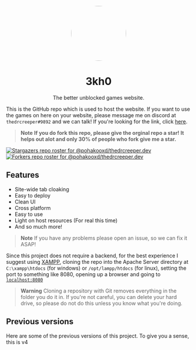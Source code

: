 <p align="center">
<kbd>
<img style="border-radius:50%" height="150px" src="https://raw.githubusercontent.com/3kh0/3kh0.github.io/main/images/logo.png">
</kbd>
</p>
<h1 align="center">3kh0</h1>
<p align="center">The better unblocked games website.</p>

This is the GitHub repo which is used to host the website. If you want to use the games on here on your website, please message me on discord at `thedrcreeper#9892` and we can talk! If you're looking for the link, click [here](https://thedrcreeper.dev/).

> **Note**
> **If you do fork this repo, please give the orginal repo a star! It helps out alot and only 30% of people who fork give me a star.**

[![Stargazers repo roster for @pohakooxd/thedrcreeper.dev](https://reporoster.com/stars/dark/pohakooxd/thedrcreeper.dev)](https://github.com/pohakooxd/thedrcreeper.dev/stargazers)
[![Forkers repo roster for @pohakooxd/thedrcreeper.dev](https://reporoster.com/forks/dark/pohakooxd/thedrcreeper.dev)](https://github.com/pohakooxd/thedrcreeper.dev/network/members)

## Features

- Site-wide tab cloaking
- Easy to deploy
- Clean UI
- Cross platform
- Easy to use
- Light on host resources (For real this time)
- And so much more!

> **Note**
> If you have any problems please open an issue, so we can fix it ASAP!


Since this project does not require a backend, for the best experience I suggest using [XAMPP](https://www.apachefriends.org/), cloning the repo into the Apache Server directory at `C:\xampp\htdocs` (for windows) or `/opt/lampp/htdocs` (for linux), setting the port to something like 8080, opening up a browser and going to [`localhost:8080`](http://localhost:8080)

> **Warning**
> Cloning a repository with Git removes everything in the folder you do it in. If you're not careful, you can delete your hard drive, so please do not do this unless you know what you're doing.

## Previous versions

Here are some of the previous versions of this project. To give you a
sense, this is v4
